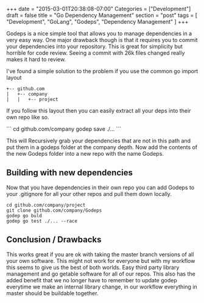 +++
date = "2015-03-01T20:38:08-07:00"
Categories = ["Development"]
draft = false
title = "Go Dependency Management"
section = "post"
tags  = [ "Development", "GoLang", "Godeps", "Dependency Management" ]
+++

<p>Godeps is a nice simple tool that allows you to manage dependencies in a very easy way. One major drawback though is that it requires you to commit your dependencies into your repository. This is great for simplicity but horrible for code review. Seeing a commit with 26k files changed really makes it hard to review.</p>

I've found a simple solution to the problem if you use the common go import layout
```
+-- github.com
|   +-- company
|   |   +-- project
```

<p>If you follow this layout then you can easily extract all your deps into their own repo like so.</p>
```
cd github.com/company
godep save ./...
```
<p>This will Recursively grab your dependencies that are not in this path and put them in a godeps folder at the company depth. Now add the contents of the new Godeps folder into a new repo with the name Godeps. </p>

## Building with new dependencies ##

Now that you have dependencies in their own repo you can add Godeps to your .gitignore for all your other repos and pull them down locally.

```
cd github.com/company/project
git clone github.com/company/Godeps
godep go buld
godep go test ./... --race
```

## Conclusion / Drawbacks ##
<p>
This works great if you are ok with taking the master branch versions of all your own software. This might not work for everyone but with my workflow this seems to give us the best of both worlds. Easy third party library management and go getable software for all of our repos. This also has the added benefit that we no longer have to remember to update godep everytime we make an internal library change, in our workflow everything in master should be buildable together.</p>
